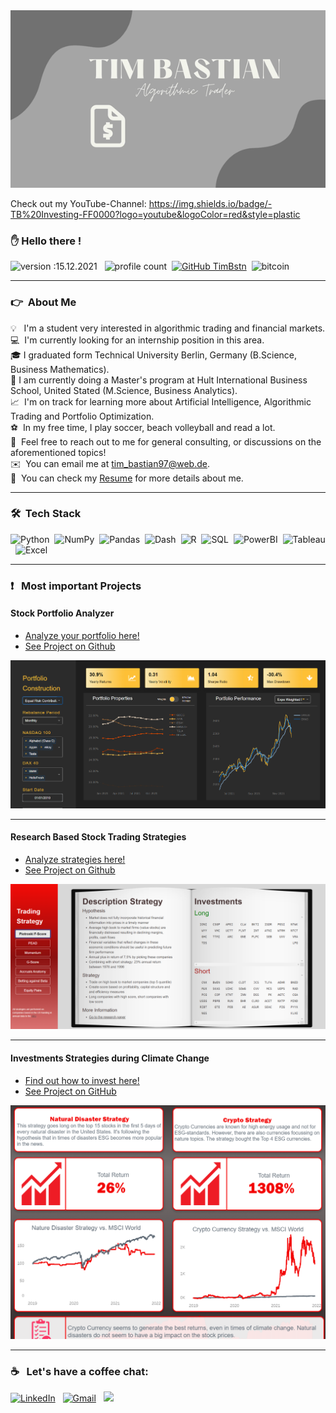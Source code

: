<img src="Hnet.com-image.gif?raw=true"/>

Check out my YouTube-Channel:
https://img.shields.io/badge/-TB%20Investing-FF0000?logo=youtube&logoColor=red&style=plastic

### :raised_hand: Hello there !
![version :15.12.2021](https://img.shields.io/badge/version-15.12.2021-informational) &nbsp;
![profile count](https://komarev.com/ghpvc/?username=TimBstn&color=red)&nbsp;
[![GitHub TimBstn](https://img.shields.io/github/followers/TimBstn?label=follow&style=social)](https://github.com/TimBstn)&nbsp;
![bitcoin](https://img.shields.io/badge/Bitcoin-000000?style=flat&logo=bitcoin&logoColor=white)

---

### :point_right: &nbsp;About Me

💡 &nbsp; I'm a student very interested in algorithmic trading and financial markets. \
💻 &nbsp;I'm currently looking for an internship position in this area.\
🎓&nbsp;I graduated form Technical University Berlin, Germany (B.Science, Business Mathematics).\
:office:&nbsp;I am currently doing a Master's program at Hult International Business School, United Stated (M.Science, Business Analytics).\
:chart_with_upwards_trend: &nbsp;I'm on track for learning more about Artificial Intelligence, Algorithmic Trading and Portfolio Optimization.\
:soccer: &nbsp;In my free time, I play soccer, beach volleyball and read a lot.\
💬 &nbsp;Feel free to reach out to me for general consulting, or discussions on the aforementioned topics!\
✉️ &nbsp;You can email me at tim_bastian97@web.de.\
📄 &nbsp;You can check my [Resume](https://drive.google.com/file/d/1ZLjsJmPN8aEyyDkfGt4sEpkWxMM9TjuC/view?usp=sharing) for more details about me.

---
### 🛠 &nbsp;Tech Stack

![Python](https://img.shields.io/badge/Python-3776AB?style=plastic&logo=python&logoColor=white)&nbsp;
![NumPy](https://img.shields.io/badge/numpy%20-%23013243.svg?&style=plastic&logo=numpy&logoColor=white)&nbsp;
![Pandas](https://img.shields.io/badge/pandas%20-%23150458.svg?&style=plastic&logo=pandas&logoColor=white)&nbsp;
![Dash](https://img.shields.io/badge/-Dash-008DE4?logo=dash&logoColor=white&style=plastic)&nbsp;
![R](https://img.shields.io/badge/R-276DC3?style=plastic&logo=r&logoColor=white)&nbsp;
![SQL](https://img.shields.io/badge/-SQL-4479A1?logo=mysql&logoColor=white&style=plastic)&nbsp;
![PowerBI](https://img.shields.io/badge/-PowerBI-F2C811?logo=power-bi&logoColor=white&style=plastic)&nbsp;
![Tableau](https://img.shields.io/badge/-Tableau-97627?logo=tableau&logoColor=white&style=plastic)&nbsp;
![Excel](https://img.shields.io/badge/Microsoft_Excel-217346?style=plastic&logo=microsoft-excel&logoColor=white)&nbsp;


---
### :exclamation: &nbsp; Most important Projects

#### Stock Portfolio Analyzer

- [Analyze your portfolio here!](http://timbstn.pythonanywhere.com/)
- [See Project on Github](https://github.com/TimBstn/Portfolio-Analyzer) 


<img src="ERC_MA.PNG?raw=true" width="700"/> 

---

#### Research Based Stock Trading Strategies

- [Analyze strategies here!](http://strategies-timbstn.pythonanywhere.com/)
- [See Project on Github](https://github.com/TimBstn/Fundamental-Trading-Strategies) 

<img src="screenshot1.PNG?raw=true" width="700"/> 

---

#### Investments Strategies during Climate Change

- [Find out how to invest here!](https://public.tableau.com/views/Climate_Change_Investing_Strategies/Story?:language=de-DE&:display_count=n&:origin=viz_share_link)
- [See Project on GitHub](https://github.com/TimBstn/Climate-Change-Investing-Strategies)
<img src="Strategy.PNG?raw=true" width="700"/>

---

### :coffee: &nbsp; Let's have a coffee chat:


<a href="https://www.linkedin.com/in/tim-bastian-606594203//"><img alt="LinkedIn" src="https://img.shields.io/badge/linkedin%20-%230077B5.svg?&style=flat&logo=linkedin&logoColor=white"/></a> &nbsp;
<a href="mailto:tim_bastian97@web.de"><img alt="Gmail" src="https://img.shields.io/badge/Mail-D14836?style=flat&logo=gmail&logoColor=white" /></a> &nbsp;
<a href="https://www.instagram.com/timbstn8/"><img src="https://img.shields.io/badge/-@timbstn8_-E4405F?style=flat&logo=Instagram&logoColor=white"/></a> &nbsp;

